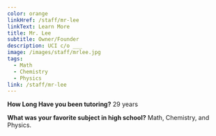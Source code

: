 ```yaml
---
color: orange
linkHref: /staff/mr-lee
linkText: Learn More
title: Mr. Lee
subtitle: Owner/Founder
description: UCI c/o ___
image: /images/staff/mrlee.jpg
tags:
  - Math
  - Chemistry
  - Physics
link: /staff/mr-lee
---
```

**How Long Have you been tutoring?**
29 years

**What was your favorite subject in high school?**
Math, Chemistry, and Physics.